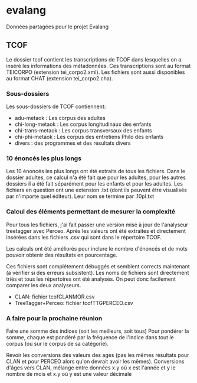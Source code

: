# evalang
Données partagées pour le projet Evalang

## TCOF
Le dossier tcof contient les transcriptions de TCOF dans lesquelles on a inséré les informations des métadonnées.
Ces transcriptions sont au format TEICORPO (extension tei_corpo2.xml).
Les fichiers sont aussi disponibles au format CHAT (extension tei_corpo2.cha).

### Sous-dossiers
Les sous-dossiers de TCOF contiennent:
  - adu-metaok : Les corpus des adultes
  - chi-long-metaok : Les corpus longitudinaux des enfants
  - chi-trans-metaok : Les corpus transversaux des enfants
  - chi-phi-metaok : Les corpus des entretiens Philo des enfants
  - divers : des programmes et des résultats divers

### 10 énoncés les plus longs
Les 10 énoncés les plus longs ont été extraits de tous les fichiers.
Dans le dossier adultes, ce calcul n'a été fait que pour les adultes, pour les autres dossiers il a été fait séparément pour les enfants et pour les adultes.
Les fichiers en question ont une extension .txt (dont ils peuvent être visualisés par n'importe quel éditeur).
Leur nom se termine par .10pl.txt

### Calcul des éléments permettant de mesurer la complexité
Pour tous les fichiers, j'ai fait passer une version mise à jour de l'analyseur treetagger avec Perceo. Après les valeurs ont été extraites et directement insérées dans les fichiers .csv qui sont dans le répertoire TCOF.

Les calculs ont été améliorés pour inclure le nombre d'énoncés et de mots pouvoir obtenir des résultats en pourcentage.

Ces fichiers sont complétement débuggés et semblent corrects maintenant (à vérifier si des erreurs subsistent).
Les noms de fichiers sont directement triés et tous les répertoires ont été analysés. On peut donc facilement comparer les deux analyseurs.
  -  CLAN: fichier tcofCLANMOR.csv
  -  TreeTagger+Perceo: fichier tcofTTGPERCEO.csv

### A faire pour la prochaine réunion
Faire une somme des indices (soit les meilleurs, soit tous)
Pour pondérer la somme, chaque est pondéré par la fréquence de l'indice dans tout le corpus (ou sur le corpus de sa catégorie).

Revoir les conversions des valeurs des ages (pas les mêmes résultats pour CLAN et pour PERCEO alors qu'on devrait avoir les mêmes).
Conversions d'âges vers CLAN, mélange entre données x.y où x est l'année et y le nombre de mois et x.y où y est une valeur décimale

